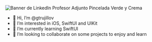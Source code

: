 
![Banner de LinkedIn Profesor Adjunto Pincelada Verde y Crema](https://user-images.githubusercontent.com/28809990/214045176-0e20ad68-8228-4351-ae05-320d5b75a664.png)

- 👋 Hi, I’m @gtrujillov
- 👀 I’m interested in iOS, SwiftUI and UIKit
- 📱 I’m currently learning SwiftUI 
- 🔎 I’m looking to collaborate on some projects to enjoy and learn

<!---
gtrujillov/gtrujillov is a ✨ special ✨ repository because its `README.md` (this file) appears on your GitHub profile.
You can click the Preview link to take a look at your changes.
--->
